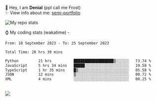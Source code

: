 🤚 Hey, I am **Denial** (ppl call me Frost)  
✨ View info about me: [semi-portfolio](https://frostx.is-a.dev)

<img alt="My repo stats" src="https://github-readme-stats.vercel.app/api?username=FrostX-Official&show_icons=true&theme=radical">

⌚ My coding stats (wakatime) -

<!--START_SECTION:waka-->

```txt
From: 18 September 2023 - To: 25 September 2023

Total Time: 28 hrs 30 mins

Python         21 hrs          ██████████████████▒░░░░░░   73.74 %
JavaScript     5 hrs 34 mins   █████░░░░░░░░░░░░░░░░░░░░   19.58 %
TypeScript     1 hr 35 mins    █▒░░░░░░░░░░░░░░░░░░░░░░░   05.58 %
JSON           12 mins         ▒░░░░░░░░░░░░░░░░░░░░░░░░   00.72 %
XML            4 mins          ░░░░░░░░░░░░░░░░░░░░░░░░░   00.25 %
```

<!--END_SECTION:waka-->
<br>
<img src="https://spotify-github-profile.vercel.app/api/view.svg?uid=31srkkuzzvig3lqyqlakxnoqfz6y&cover_image=true&theme=default&show_offline=true&background_color=0d1117&interchange=false&bar_color=7024ff">
